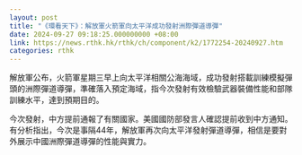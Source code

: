 ```yaml
---
layout: post
title: "《環看天下》：解放軍火箭軍向太平洋成功發射洲際彈道導彈"
date: 2024-09-27 09:18:25.000000000 +08:00
link: https://news.rthk.hk/rthk/ch/component/k2/1772254-20240927.htm
categories: rthk
---
```


解放軍公布，火箭軍星期三早上向太平洋相關公海海域，成功發射搭載訓練模擬彈頭的洲際彈道導彈，準確落入預定海域，指今次發射有效檢驗武器裝備性能和部隊訓練水平，達到預期目的。

今次發射，中方提前通報了有關國家。美國國防部發言人確認提前收到中方通知。有分析指出，今次是事隔44年，解放軍再次向太平洋發射彈道導彈，相信是要對外展示中國洲際彈道導彈的性能與實力。
